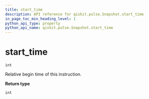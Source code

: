 ```yaml
---
title: start_time
description: API reference for qiskit.pulse.Snapshot.start_time
in_page_toc_min_heading_level: 1
python_api_type: property
python_api_name: qiskit.pulse.Snapshot.start_time
---
```


# start\_time

<span id="qiskit.pulse.Snapshot.start_time" />

`int`

Relative begin time of this instruction.

**Return type**

`int`

